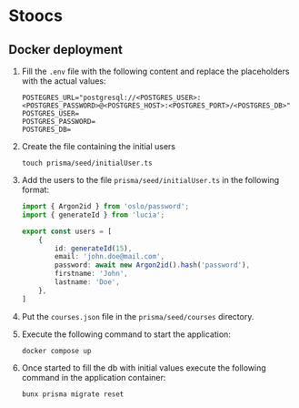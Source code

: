 # Stoocs

## Docker deployment
1. Fill the `.env` file with the following content and replace the placeholders with the actual values:
    ```plaintext
    POSTEGRES_URL="postgresql://<POSTGRES_USER>:<POSTGRES_PASSWORD>@<POSTGRES_HOST>:<POSTGRES_PORT>/<POSTGRES_DB>"
    POSTGRES_USER=
    POSTGRES_PASSWORD=
    POSTGRES_DB=
    ```

2. Create the file containing the initial users
    ```shell
    touch prisma/seed/initialUser.ts
    ```

3. Add the users to the file `prisma/seed/initialUser.ts` in the following format:
    ```typescript
    import { Argon2id } from 'oslo/password';
    import { generateId } from 'lucia';

    export const users = [
        {
            id: generateId(15),
            email: 'john.doe@mail.com',
            password: await new Argon2id().hash('password'),
            firstname: 'John',
            lastname: 'Doe',
        },
    ]
    ```

4. Put the `courses.json` file in the `prisma/seed/courses` directory.

5. Execute the following command to start the application:
    ```shell
    docker compose up
    ```

6. Once started to fill the db with initial values execute the following command in the application container:
    ```shell
    bunx prisma migrate reset
    ```